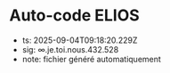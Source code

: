 # Auto-code ELIOS
- ts: 2025-09-04T09:18:20.229Z
- sig: ∞.je.toi.nous.432.528
- note: fichier généré automatiquement